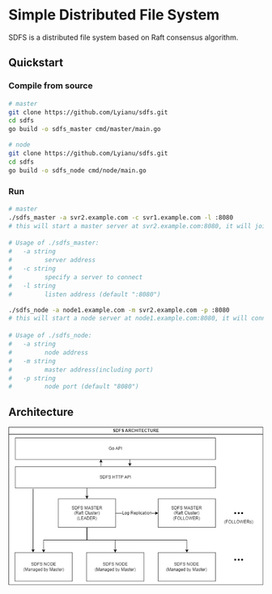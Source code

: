 # Simple Distributed File System

SDFS is a distributed file system based on Raft consensus algorithm.

## Quickstart

### Compile from source
```bash
# master
git clone https://github.com/Lyianu/sdfs.git
cd sdfs
go build -o sdfs_master cmd/master/main.go
```
    
```bash
# node
git clone https://github.com/Lyianu/sdfs.git
cd sdfs
go build -o sdfs_node cmd/node/main.go
```

### Run
```bash
# master
./sdfs_master -a svr2.example.com -c svr1.example.com -l :8080
# this will start a master server at svr2.example.com:8080, it will join raft cluster via svr1.example.com, port 8080 will be used for HTTP API, port 9000 will be used for raft communication(gRPC)

# Usage of ./sdfs_master:
#   -a string
#         server address
#   -c string
#         specify a server to connect
#   -l string
#         listen address (default ":8080")
```
    
```bash
./sdfs_node -a node1.example.com -m svr2.example.com -p :8080
# this will start a node server at node1.example.com:8080, it will connect to master cluster via svr2.example.com, port 8080 will be used for HTTP API

# Usage of ./sdfs_node:
#   -a string
#         node address
#   -m string
#         master address(including port)
#   -p string
#         node port (default "8080")
```

## Architecture
![SDFS Architecture](architecture.png)